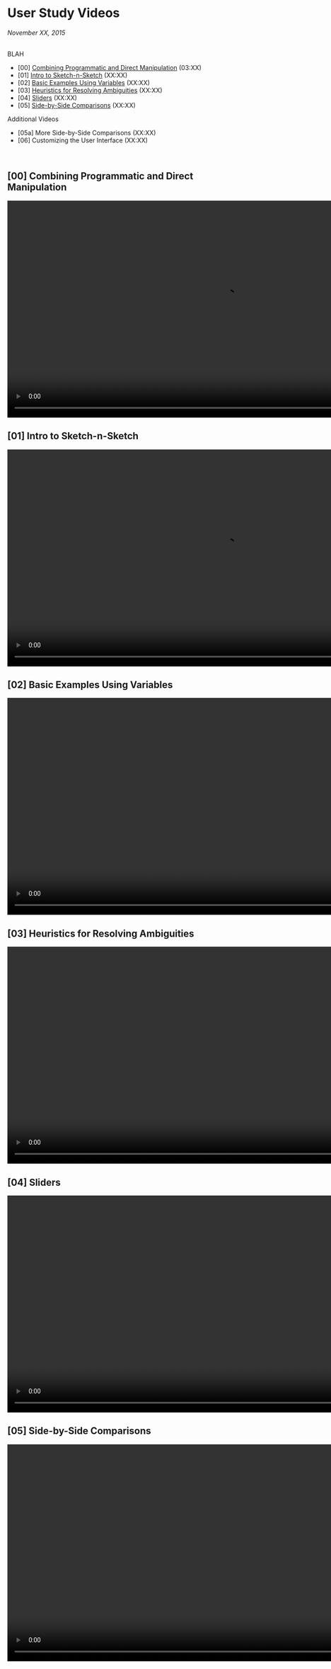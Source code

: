 # User Study Videos

*November XX, 2015* <br><br>

BLAH

* [00] <a href="#00">Combining Programmatic and Direct Manipulation</a> (03:XX)
* [01] <a href="#01">Intro to Sketch-n-Sketch</a> (XX:XX)
* [02] <a href="#02">Basic Examples Using Variables</a> (XX:XX)
* [03] <a href="#03">Heuristics for Resolving Ambiguities</a> (XX:XX)
* [04] <a href="#04">Sliders</a> (XX:XX)
* [05] <a href="#05">Side-by-Side Comparisons</a> (XX:XX)

Additional Videos

* [05a] More Side-by-Side Comparisons (XX:XX)
* [06] Customizing the User Interface (XX:XX)

<br>

<h2 id="00">[00] Combining Programmatic and Direct Manipulation</h2>

<video width="980" controls>
  <source src="__ROOT__/static/videos/SNS-Video-00.mp4" type="video/mp4">
  Your browser does not support the video tag.
</video> 

<br>

<h2 id="01">[01] Intro to Sketch-n-Sketch</h2>

<video width="980" controls>
  <source src="__ROOT__/static/videos/SNS-Video-01.mp4" type="video/mp4">
  Your browser does not support the video tag.
</video> 

<br>

<h2 id="02">[02] Basic Examples Using Variables</h2>

<video width="980" controls>
  <source src="__ROOT__/static/videos/SNS-Video-02.mp4" type="video/mp4">
  Your browser does not support the video tag.
</video> 

<br>

<h2 id="03">[03] Heuristics for Resolving Ambiguities</h2>

<video width="980" controls>
  <source src="__ROOT__/static/videos/SNS-Video-03.mp4" type="video/mp4">
  Your browser does not support the video tag.
</video> 

<br>

<h2 id="04">[04] Sliders</h2>

<video width="980" controls>
  <source src="__ROOT__/static/videos/SNS-Video-01.mp4" type="video/mp4">
  Your browser does not support the video tag.
</video> 

<br>

<h2 id="05">[05] Side-by-Side Comparisons</h2>

<video width="980" controls>
  <source src="__ROOT__/static/videos/SNS-Video-05.mp4" type="video/mp4">
  Your browser does not support the video tag.
</video> 

<br>

